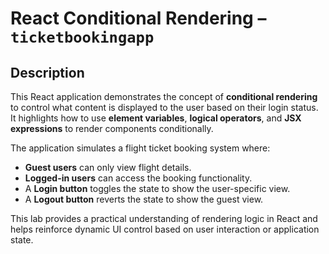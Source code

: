 # React Conditional Rendering – `ticketbookingapp`

## Description

This React application demonstrates the concept of **conditional rendering** to control what content is displayed to the user based on their login status. It highlights how to use **element variables**, **logical operators**, and **JSX expressions** to render components conditionally.

The application simulates a flight ticket booking system where:

- **Guest users** can only view flight details.
- **Logged-in users** can access the booking functionality.
- A **Login button** toggles the state to show the user-specific view.
- A **Logout button** reverts the state to show the guest view.

This lab provides a practical understanding of rendering logic in React and helps reinforce dynamic UI control based on user interaction or application state.


